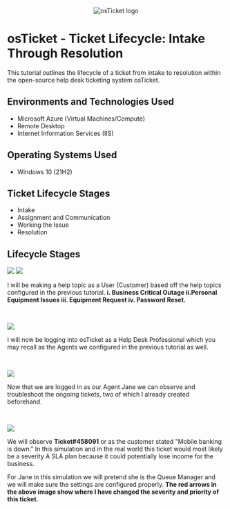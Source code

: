 <p align="center">
<img src="https://i.imgur.com/Clzj7Xs.png" alt="osTicket logo"/>
</p>

<h1>osTicket - Ticket Lifecycle: Intake Through Resolution</h1>
This tutorial outlines the lifecycle of a ticket from intake to resolution within the open-source help desk ticketing system osTicket.<br />

<h2>Environments and Technologies Used</h2>

- Microsoft Azure (Virtual Machines/Compute)
- Remote Desktop
- Internet Information Services (IIS)

<h2>Operating Systems Used </h2>

- Windows 10</b> (21H2)

<h2>Ticket Lifecycle Stages</h2>

- Intake
- Assignment and Communication
- Working the Issue
- Resolution

<h2>Lifecycle Stages</h2>

<p>
<img src=https://i.imgur.com/N4bV9WO.png/>
  <img src=https://i.imgur.com/iwa4KVp.png/>
</p>
<p>
I will be making a help topic as a User (Customer) based off the help topics configured in the previous tutorial. <b> i. Business Critical Outage ii.Personal Equipment Issues iii. Equipment Request iv. Password Reset.</b>
  <br />
</p>
<br />

<p>
<img src=https://i.imgur.com/8stP1ri.png/>
</p>
<p>
I will now be logging into osTicket as a Help Desk Professional which you may recall as the Agents we configured in the previous tutorial as well.
</p>
<br />

<p>
<img src=https://i.imgur.com/nprwCLi.png>
</p>
<p>
Now that we are logged in as our Agent Jane we can observe and troubleshoot the ongoing tickets, two of which I already created beforehand.
</p>
<br />

<p>
  <img src=https://i.imgur.com/1wrqZWb.png>
</p>
<p>
We will observe <b>Ticket#458091</b> or as the customer stated "Mobile banking is down." In this simulation and in the real world this ticket would most likely be a severity A SLA plan because it could potentially lose income for the business.

For Jane in this simulation we will pretend she is the Queue Manager and we will make sure the settings are configured properly. <b>The red arrows in the above image show where I have changed the severity and priority of this ticket.</b>
</p>
